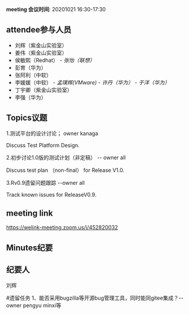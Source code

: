 **meeting 会议时间**: 20201021 16:30-17:30

## attendee参与人员
- 刘辉（紫金山实验室）
- 姜伟（紫金山实验室）
- 侯敏熙（Redhat）
 _- 张怡（联想）_ 
- 彭育（华为）
- 张阿利（中软）
- 李媛媛（中软）
 _- 孟璞辉(VMware)_ 
 _- 许丹（华为）_ 
 _- 于洋（华为）_ 
- 丁宇卿（紫金山实验室）
- 李强（华为）

## Topics议题
1.测试平台的设计讨论； owner kanaga

Discuss Test Platform Design.


2.初步讨论1.0版的测试计划（非定稿） -- owner all

Discuss test plan （non-final） for Release V1.0.

3.Rv0.9遗留问题跟踪 --owner all

Track known issues for ReleaseV0.9.

## meeting link
https://welink-meeting.zoom.us/j/452820032

## Minutes纪要
## 纪要人
刘辉

#遗留任务
1、能否采用bugzilla等开源bug管理工具，同时能同gitee集成？--owner pengyu minxi等
